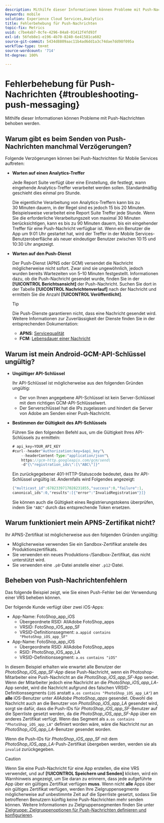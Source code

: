 ```yaml
---
description: Mithilfe dieser Informationen können Probleme mit Push-Nachrichten behoben werden.
keywords: mobile
solution: Experience Cloud Services,Analytics
title: Fehlerbehebung für Push-Nachrichten
topic-fix: Metrics
uuid: c7be4ab7-0cfe-4296-84a8-01412f4fd93f
exl-id: 56feb8e1-e196-4b70-8240-6e41581ca602
source-git-commit: 5434d8809aac11b4ad6dd1a3c74dae7dd98f095a
workflow-type: tm+mt
source-wordcount: '714'
ht-degree: 100%

---
```


# Fehlerbehebung für Push-Nachrichten {#troubleshooting-push-messaging}

Mithilfe dieser Informationen können Probleme mit Push-Nachrichten behoben werden.

## Warum gibt es beim Senden von Push-Nachrichten manchmal Verzögerungen?

Folgende Verzögerungen können bei Push-Nachrichten für Mobile Services auftreten:

* **Warten auf einen Analytics-Treffer**

   Jede Report Suite verfügt über eine Einstellung, die festlegt, wann eingehende Analytics-Treffer verarbeitet werden sollen. Standardmäßig geschieht dies einmal pro Stunde.

   Die eigentliche Verarbeitung von Analytics-Treffern kann bis zu 30 Minuten dauern, in der Regel sind es jedoch 15 bis 20 Minuten. Beispielsweise verarbeitet eine Report Suite Treffer jede Stunde. Wenn Sie die erforderliche Verarbeitungszeit von maximal 30 Minuten berücksichtigen, kann es bis zu 90 Minuten dauern, bis ein eingehender Treffer für eine Push-Nachricht verfügbar ist. Wenn ein Benutzer die App um 9:01 Uhr gestartet hat, wird der Treffer in der Mobile Services-Benutzeroberfläche als neuer eindeutiger Benutzer zwischen 10:15 und 10:30 Uhr angezeigt.

* **Warten auf den Push-Dienst**

   Der Push-Dienst (APNS oder GCM) versendet die Nachricht möglicherweise nicht sofort. Zwar sind sie ungewöhnlich, jedoch wurden bereits Wartezeiten von 5–10 Minuten festgestellt. Informationen dazu, ob die Push-Nachricht gesendet wurde, finden Sie in der **[!UICONTROL Berichtsansicht]** der Push-Nachricht. Suchen Sie dort in der Tabelle **[!UICONTROL Nachrichtenverlauf]** nach der Nachricht und ermitteln Sie die Anzahl **[!UICONTROL Veröffentlicht]**.

   >[!TIP]
   >
   >Die Push-Dienste garantieren nicht, dass eine Nachricht gesendet wird. Weitere Informationen zur Zuverlässigkeit der Dienste finden Sie in der entsprechenden Dokumentation:
   >
   >* **APNS**: [Servicequalität](https://developer.apple.com/library/content/documentation/NetworkingInternet/Conceptual/RemoteNotificationsPG/APNSOverview.html#//apple_ref/doc/uid/TP40008194-CH8-SW5)
   >* **FCM**: [Lebensdauer einer Nachricht](https://firebase.google.com/docs/cloud-messaging/concept-options#lifetime)


## Warum ist mein Android-GCM-API-Schlüssel ungültig?

* **Ungültiger API-Schlüssel**

   Ihr API-Schlüssel ist möglicherweise aus den folgenden Gründen ungültig:

   * Der von Ihnen angegebene API-Schlüssel ist kein Server-Schlüssel mit dem richtigen GCM-API-Schlüsselwert.
   * Der Serverschlüssel hat die IPs zugelassen und hindert die Server von Adobe am Senden einer Push-Nachricht.

* **Bestimmen der Gültigkeit des API-Schlüssels**

   Führen Sie den folgenden Befehl aus, um die Gültigkeit Ihres API-Schlüssels zu ermitteln:

   ```java
   # api_key=YOUR_API_KEY
   #curl--header"Authorization:key=$api_key"\
       --headerContent-Type:"application/json"\ 
       https://gcm-http.googleapis.com/gcm/send\
       -d"{\"registration_ids\":[\"ABC\"]}"
   ```

   Ein zurückgegebener 401-HTTP-Statuscode bedeutet, dass Ihr API-Schlüssel ungültig ist. Andernfalls wird Folgendes angezeigt:

   ```java
   {"multicast_id":6782339717028231855,"success":0,"failure":1,
   canonical_ids":0,"results":[{"error":"InvalidRegistration"}]}
   ```

   Sie können auch die Gültigkeit eines Registrierungstokens überprüfen, indem Sie `"ABC"` durch das entsprechende Token ersetzen.

## Warum funktioniert mein APNS-Zertifikat nicht?

Ihr APNS-Zertifikat ist möglicherweise aus den folgenden Gründen ungültig:

* Möglicherweise verwenden Sie ein Sandbox-Zertifikat anstelle des Produktionszertifikats.
* Sie verwenden ein neues Produktions-/Sandbox-Zertifikat, das nicht unterstützt wird.
* Sie verwenden eine `.p8`-Datei anstelle einer `.p12`-Datei.

## Beheben von Push-Nachrichtenfehlern

Das folgende Beispiel zeigt, wie Sie einen Push-Fehler bei der Verwendung einer VRS beheben können.

Der folgende Kunde verfügt über zwei iOS-Apps:

* App-Name: FotoShop_app_iOS
   * Übergeordnete RSID: AllAdobe FotoShop_apps
   * VRSID: FotoShop_iOS_app_SF
   * VRSID-Definitionssegment: `a.appid contains "PhotoShop_iOS_app_SF"`
* App-Name: FotoShop_app_iOS
   * Übergeordnete RSID: AllAdobe FotoShop_apps
   * RSID: PhotoShop_iOS_app_LA
   * VRSID-Definitionssegment: `a.os contains "iOS"`

In diesem Beispiel erhalten wie erwartet alle Benutzer der *PhotoShop_iOS_app_SF-App* diese Push-Nachricht, wenn ein Photoshop-Mitarbeiter eine Push-Nachricht an die *PhotoShop_iOS_app_SF*-App sendet. Wenn der Mitarbeiter jedoch eine Nachricht an die *PhotoShop_iOS_app_LA*-App sendet, wird die Nachricht aufgrund des falschen VRSID-Definitionssegments (`iOS` anstatt `a.os contains "PhotoShop_iOS_app_LA"`) an **alle** iOS-Benutzer unter *AllAdobe PhotoShop_apps* gesendet. Obwohl die Nachricht auch an die Benutzer von *PhotoShop_iOS_app_LA* gesendet wird, sorgt sie dafür, dass die Push-IDs für *PhotoShop_iOS_app_SF*-Benutzer auf die Sperrliste gesetzt werden, da die *PhotoShop_iOS_app_SF*-App über ein anderes Zertifikat verfügt. Wenn das Segment als `a.os contains "PhotoShop_iOS_app_LA"` definiert worden wäre, wäre die Nachricht nur an *PhotoShop_iOS_app_LA*-Benutzer gesendet worden.

Wenn die Push-IDs für *PhotoShop_iOS_app_SF* mit dem *PhotoShop_IOS_app_LA*-Push-Zertifikat übergeben werden, werden sie als `invalid` zurückgegeben.

>[!CAUTION]
>
>Wenn Sie eine Push-Nachricht für eine App erstellen, die eine VRS verwendet, und auf **[!UICONTROL Speichern und Senden]** klicken, wird ein Warnhinweis angezeigt, um Sie daran zu erinnern, dass jede aufgeführte App über ein gültiges Zertifikat verfügen **muss**. Wenn nicht **alle** Apps über ein gültiges Zertifikat verfügen, werden Ihre Zielgruppensegmente möglicherweise auf unbestimmte Zeit auf die Sperrliste gesetzt, sodass Sie betroffenen Benutzern künftig keine Push-Nachrichten mehr senden können. Weitere Informationen zu Zielgruppensegmenten finden Sie unter [Zielgruppe: Zielgruppenoptionen für Push-Nachrichten definieren und konfigurieren](/help/using/in-app-messaging/t-create-push-message/c-audience-push-message.md).

